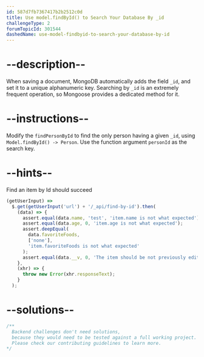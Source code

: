 ```yaml
---
id: 587d7fb7367417b2b2512c0d
title: Use model.findById() to Search Your Database By _id
challengeType: 2
forumTopicId: 301544
dashedName: use-model-findbyid-to-search-your-database-by-id
---
```


# --description--

When saving a document, MongoDB automatically adds the field `_id`, and set it to a unique alphanumeric key. Searching by `_id` is an extremely frequent operation, so Mongoose provides a dedicated method for it.

# --instructions--

Modify the `findPersonById` to find the only person having a given `_id`, using `Model.findById() -> Person`. Use the function argument `personId` as the search key.

# --hints--

Find an item by Id should succeed

```js
(getUserInput) =>
  $.get(getUserInput('url') + '/_api/find-by-id').then(
    (data) => {
      assert.equal(data.name, 'test', 'item.name is not what expected');
      assert.equal(data.age, 0, 'item.age is not what expected');
      assert.deepEqual(
        data.favoriteFoods,
        ['none'],
        'item.favoriteFoods is not what expected'
      );
      assert.equal(data.__v, 0, 'The item should be not previously edited');
    },
    (xhr) => {
      throw new Error(xhr.responseText);
    }
  );
```

# --solutions--

```js
/**
  Backend challenges don't need solutions, 
  because they would need to be tested against a full working project. 
  Please check our contributing guidelines to learn more.
*/
```
